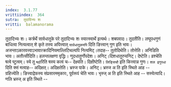 ```yaml
---
index:  3.1.77
vrittiindex:  364
sutra:  तुदादिभ्यः शः
vritti:  balamanorama 
---
```


तुदादिभ्यः शः। कर्त्रर्थे सार्वधातुके परे तुदादिभ्यः शः स्यात्स्वार्थे इत्यर्थः। शबपवादः। तुदतीति। लघूपधगुणं बाधित्वा नित्यत्वात् शे कृते तस्य अपित्त्वात् `सार्वधातुकमपि` दिति ङित्त्वान् गुण इति भावः। अजन्ताऽकारवत्त्वाऽभावात्क्रादिनियमाल्लिटिथल्यपि नित्यमिट्।तदाह-- तुतोदिथेति। तोत्तेति। अनिडिति भावः। अतौत्सीदिति। हलन्तलक्षणा वृद्धिः। णुदधातुर्णोपदेशः। अनिट्।दिशधातुरप्यनिट्। देष्टेति। व्रश्चेति षत्वे ष्टुत्वम्। स्ये तु `षढो`रिति षस्य कत्वं च-- देक्ष्यति। दिक्षीष्टेति। `लिङ्सिचौ` इति कित्त्वान्न गुणः। `शल इगुपधा` दिति क्सं मत्वाह-- अदिक्षत्। अदिक्षतेति। भ्रस्ज पाके। अनिट्। भ्रस्ज अ ति इति स्थिते आह -- ग्रहिज्येति। ङित्त्वाद्रेफस्य संप्रसारममृकारः, पूर्वरूपं चेति भावः। भृस्ज् अ ति इति स्थिते आह -- सस्येत्यादि। णलि भ्रस्ज् अ इति स्थिते -- 

